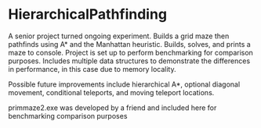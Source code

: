 # HierarchicalPathfinding
A senior project turned ongoing experiment. Builds a grid maze then pathfinds using A* and the Manhattan heuristic. Builds, solves, and prints a maze to console. Project is set up to perform benchmarking for comparison purposes. Includes multiple data structures to demonstrate the differences in performance, in this case due to memory locality.

Possible future improvements include hierarchical A*, optional diagonal movement, conditional teleports, and moving teleport locations.


primmaze2.exe was developed by a friend and included here for benchmarking comparison purposes


